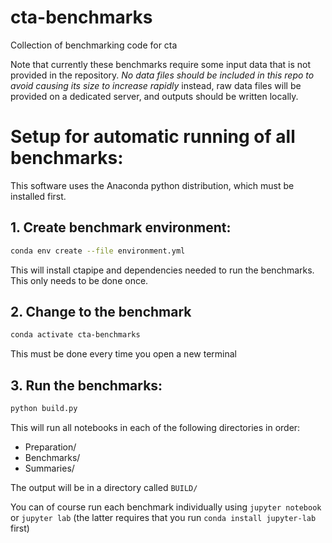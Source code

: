# cta-benchmarks
Collection of benchmarking code for cta

Note that currently these benchmarks require some input data that is
not provided in the repository.  *No data files should be included in
this repo to avoid causing its size to increase rapidly* instead, raw
data files will be provided on a dedicated server, and outputs should
be written locally.

# Setup for automatic running of all benchmarks:

This software uses the Anaconda python distribution, which must be
installed first.  


## 1. Create benchmark environment:

```sh
conda env create --file environment.yml
```

This will install ctapipe and dependencies needed to run the benchmarks. This only needs to be done once. 

## 2. Change to the benchmark 

```sh
conda activate cta-benchmarks
```

This must be done every time you open a new terminal


## 3. Run the benchmarks:

```sh
python build.py
```

This will run all notebooks in each of the following directories in order:

* Preparation/
* Benchmarks/
* Summaries/

The output will be in a directory called `BUILD/`


You can of course run each benchmark individually using `jupyter notebook` or `jupyter lab` (the latter requires that you run `conda install jupyter-lab` first)


